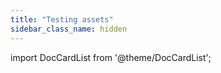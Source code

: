 ```yaml
---
title: "Testing assets"
sidebar_class_name: hidden
---
```


import DocCardList from '@theme/DocCardList';

<DocCardList />